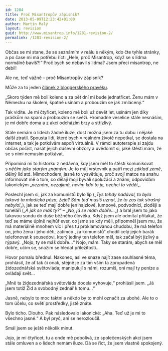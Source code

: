 ```yaml
---
id: 1284
title: Proč Misantropův zápisník?
date: 2013-05-09T12:23:42+01:00
author: Martin Malý
layout: revision
guid: http://www.misantrop.info/1281-revision-2/
permalink: /1281-revision-2/
---
```

Občas se mi stane, že se seznámím v reálu s někým, kdo čte tyhle stránky, a po čase mi má potřebu říct: &#8222;Hele, proč Misantrop, když se s lidma normálně bavíš?!&#8220; Proč bych se nebavil s lidma? Jsem přeci misantrop, ne debil!

<!--more-->

Ale ne, teď vážně &#8211; proč Misantropův zápisník?

Může za to jeden [článek z bloggerského pravěku](http://blog.maly.cz/index.php?cmt=796).

&#8222;Skoro týden mě bolí koleno a za pět dní mi bude jednatřicet. Ženu mám v Německu na školení, špatně usínám a probouzím se jak zmlácený.&#8220;

Tak vidíte. Je mi čtyřicet, koleno mě bolí už devět let, usínám jen díky práškům na spaní a probouzím se svěží. Hromadné veselice stále nesnáším, je mi dobře doma a z akcí odcházím brzy a střízlivý.

Stále nemám o lidech žádné iluze, dost možná jsem za tu dobu i nějaké další ztratil. Spousta lidí, které bych v reálném životě nepotkal, se dostala na internet, a tak je potkávám aspoň virtuálně. V rámci autoterapie si zajdu občas počíst, nasát jejich duševní obzory a uvědomit si, jaké štěstí mám, že se s nimi nemusím potkávat.

Připomíná mi to historku z nedávna, kdy jsem měl to štěstí komunikovat s _něčím jako starým známým_. Je to můj vrstevník a patří mezi _základ země_, dělný lid atd. Mimochodem, jasně to vysvětluje, proč svojí matce na snahu informovat mě o tom, co dělají moji bývalí spolužáci a známí, odpovídám lakonickým &#8222;_neznám, nezajímá, nevím kdo to je, nechci to vědět_&#8222;.

Poslechl jsem si, jak za komunistů bylo líp (&#8222;_Tys tehdy nadával, to byla taková ta mladická póza, žejo? Sám teď musíš uznat, že to zas tak strašný nebylo!_&#8222;), jak se teď mají dobře jen hajzlové, lumpové, podvodníci, zloději a tuneláři (&#8222;_A jak se máš ty?_&#8220; &#8211; &#8222;_No, já se mám dobře&#8230;_&#8222;) a bral jsem to jako takovou sondu do duše běžného člověka. Když jsem ale odmítal přitakat, že teď se máme úplně nejhůř ever, co jsme se kdy měli, připomněl jsem mu, že má materiálně mnohem víc i přes tu proklamovanou chudobu, že má telefon on, jeho žena i jeho děti, zatímco &#8222;za komunistů&#8220; chodil celý jejich barák telefonovat k sousedovi, který jediný ten telefon měl, tak začal být jízlivý a rýpavý. &#8222;Nojo, ty se máš dobře&#8230;&#8220; Nojo, mám. Taky se starám, abych se měl dobře, učím se, snažím se hledat příležitosti&#8230;

Hovor pomalu břednul. Nakonec, asi ve snaze najít zase souhlasné téma, prohlásil, že ať tak či onak, stejně je za tím vším ta zpropadená židozednářská světovláda; manipulují s námi, rozumíš, oni mají ty peníze a ovládají svět&#8230;

&#8222;Mně ta židozednářská světovláda docela vyhovuje,&#8220; prohlásil jsem. &#8222;Já jsem totiž Žid a svobodný zednář k tomu&#8230;&#8220;

Jasně, nebylo to moc taktní a někdo by to mohl označit za ubohé. Ale to o tom účelu, co světí prostředky, jistě znáte.

Bylo ticho. Dlouho. Pak následovalo lakonické: &#8222;Aha. Teď už je mi to všechno jasné.&#8220; A byl pryč, ani se nerozloučil.

Smál jsem se ještě několik minut.

Jojo, je mi čtyřicet, tu a onde mě pobolívá, ze společenských akcí jsem stále omluven a o lidech nemám iluze. Dá se říct, že jsem vlastně spokojený.